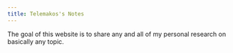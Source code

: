 ```yaml
---
title: Telemakos's Notes
---
```

The goal of this website is to share any and all of my personal research on basically any topic. 